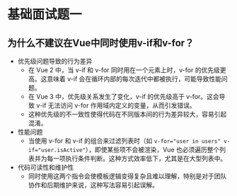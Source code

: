 # 基础面试题一

## 为什么不建议在Vue中同时使用v-if和v-for？

- 优先级问题导致的行为差异
  - 在 Vue 2 中，当 v-if 和 v-for 同时用在一个元素上时，v-for 的优先级更高。这意味着 v-if 会在循环内部的每次迭代中都被执行，可能导致性能问题。
  - 在 Vue 3 中，优先级关系发生了变化，v-if 的优先级高于 v-for。这会导致 v-if 无法访问 v-for 作用域内定义的变量，从而引发错误。
  - 这种优先级的不一致性使得代码在不同版本间的行为差异较大，容易引起混淆。
- 性能问题
  - 当使用 v-for 和 v-if 的组合来过滤列表时（如 `v-for="user in users" v-if="user.isActive"`），即使某些项不会被渲染，Vue 也必须遍历整个列表并为每一项执行条件判断。这种方式效率低下，尤其是在大型列表中。
- 代码可读性和维护性
  - 同时使用这两个指令会使模板逻辑变得复杂且难以理解，特别是对于团队协作和后期维护来说，这种写法容易引起误解。
